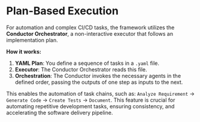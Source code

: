 # Plan-Based Execution

For automation and complex CI/CD tasks, the framework utilizes the **Conductor Orchestrator**, a non-interactive executor that follows an implementation plan.

**How it works:**
1.  **YAML Plan**: You define a sequence of tasks in a `.yaml` file.
2.  **Executor**: The Conductor Orchestrator reads this file.
3.  **Orchestration**: The Conductor invokes the necessary agents in the defined order, passing the outputs of one step as inputs to the next.

This enables the automation of task chains, such as: `Analyze Requirement` -> `Generate Code` -> `Create Tests` -> `Document`. This feature is crucial for automating repetitive development tasks, ensuring consistency, and accelerating the software delivery pipeline.
